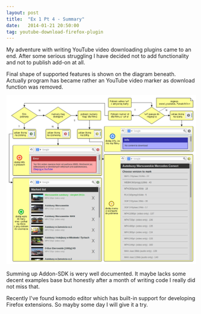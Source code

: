 ```yaml
---
layout: post
title:  "Ex 1 Pt 4 - Summary"
date:   2014-01-21 20:50:00
tag: youtube-download-firefox-plugin
---
```


My adventure with writing YouTube video downloading plugins
came to an end. After some serious struggling I have decided
not to add functionality and not to publish add-on at all.

Final shape of supported features is shown on the diagram
beneath. Actually program has became rather an YouTube
video marker as download function was removed.

![Design image](/img/ex-1-pt-4-activity-diagram-2.png
"Design - function invoked on every possible event occurrence")

Summing up Addon-SDK is wery well documented. It maybe
lacks some decent examples base but honestly after a month
of writing code I really did not miss that.

Recently I've found komodo editor which has built-in support
for developing Firefox extensions. So mayby some day I will
give it a try.
